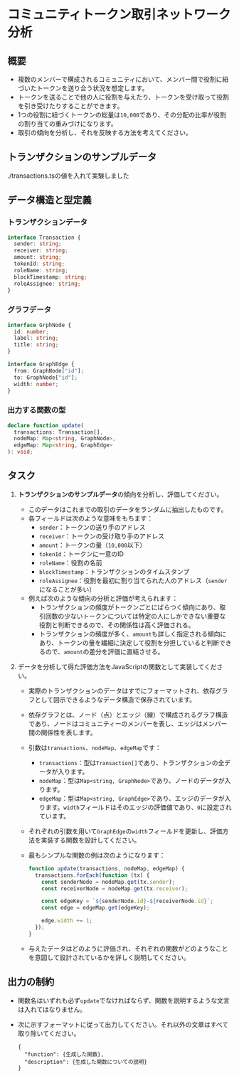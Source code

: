 # コミュニティトークン取引ネットワーク分析

## 概要

- 複数のメンバーで構成されるコミュニティにおいて、メンバー間で役割に紐づいたトークンを送り合う状況を想定します。
- トークンを送ることで他の人に役割を与えたり、トークンを受け取って役割を引き受けたりすることができます。
- 1つの役割に紐づくトークンの総量は`10,000`であり、その分配の比率が役割の割り当ての重みづけになります。
- 取引の傾向を分析し、それを反映する方法を考えてください。

## トランザクションのサンプルデータ

./transactions.tsの値を入れて実験しました

## データ構造と型定義

### トランザクションデータ

```typescript
interface Transaction {
  sender: string;
  receiver: string;
  amount: string;
  tokenId: string;
  roleName: string;
  blockTimestamp: string;
  roleAssignee: string;
}
```

### グラフデータ

```typescript
interface GrphNode {
  id: number;
  label: string;
  title: string;
}

interface GraphEdge {
  from: GraphNode["id"];
  to: GraphNode["id"];
  width: number;
}
```

### 出力する関数の型

```typescript
declare function update(
  transactions: Transaction[],
  nodeMap: Map<string, GraphNode>,
  edgeMap: Map<string, GraphEdge>
): void;
```

## タスク

1. **トランザクションのサンプルデータ**の傾向を分析し、評価してください。

   - このデータはこれまでの取引のデータをランダムに抽出したものです。
   - 各フィールドは次のような意味をもちます：
     - `sender`：トークンの送り手のアドレス
     - `receiver`：トークンの受け取り手のアドレス
     - `amount`：トークンの量（`10,000`以下）
     - `tokenId`：トークンに一意のID
     - `roleName`：役割の名前
     - `blockTimestamp`：トランザクションのタイムスタンプ
     - `roleAssignee`：役割を最初に割り当てられた人のアドレス（`sender`になることが多い）
   - 例えば次のような傾向の分析と評価が考えられます：
     - トランザクションの頻度がトークンごとにばらつく傾向にあり、取引回数の少ないトークンについては特定の人にしかできない重要な役割と判断できるので、その関係性は高く評価される。
     - トランザクションの頻度が多く、`amount`も詳しく指定される傾向にあり、トークンの量を繊細に決定して役割を分担していると判断できるので、`amount`の差分を評価に直結させる。

2. データを分析して得た評価方法をJavaScriptの関数として実装してください。

   - 実際のトランザクションのデータはすでにフォーマットされ、依存グラフとして図示できるようなデータ構造で保存されています。
   - 依存グラフとは、ノード（点）とエッジ（線）で構成されるグラフ構造であり、ノードはコミュニティーのメンバーを表し、エッジはメンバー間の関係性を表します。
   - 引数は`transactions`、`nodeMap`、`edgeMap`です：
     - `transactions`：型は`Transaction[]`であり、トランザクションの全データが入ります。
     - `nodeMap`：型は`Map<string, GraphNode>`であり、ノードのデータが入ります。
     - `edgeMap`：型は`Map<string, GraphEdge>`であり、エッジのデータが入ります。`width`フィールドはそのエッジの評価値であり、`0`に設定されています。
   - それぞれの引数を用いて`GraphEdge`の`width`フィールドを更新し、評価方法を実装する関数を設計してください。
   - 最もシンプルな関数の例は次のようになります：

     ```javascript
     function update(transactions, nodeMap, edgeMap) {
       transactions.forEach(function (tx) {
         const senderNode = nodeMap.get(tx.sender);
         const receiverNode = nodeMap.get(tx.receiver);

         const edgeKey = `${senderNode.id}-${receiverNode.id}`;
         const edge = edgeMap.get(edgeKey);

         edge.width += 1;
       });
     }
     ```

   - 与えたデータはどのように評価され、それぞれの関数がどのようなことを意図して設計されているかを詳しく説明してください。

## 出力の制約

- 関数名はいずれも必ず`update`でなければならず、関数を説明するような文言は入れてはなりません。
- 次に示すフォーマットに従って出力してください。それ以外の文章はすべて取り除いてください。

  ```text
  {
    "function": {生成した関数},
    "description": {生成した関数についての説明}
  }
  ```
